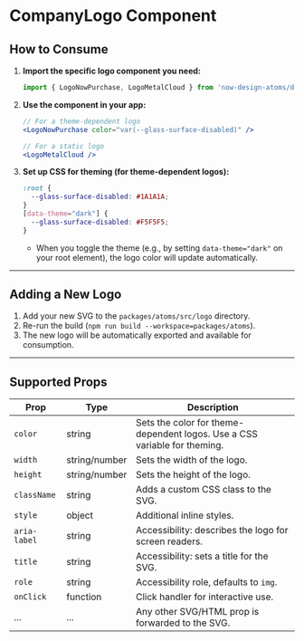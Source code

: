 # CompanyLogo Component

## How to Consume

1. **Import the specific logo component you need:**
   ```jsx
   import { LogoNowPurchase, LogoMetalCloud } from 'now-design-atoms/dist/logo';
   ```

2. **Use the component in your app:**
   ```jsx
   // For a theme-dependent logo
   <LogoNowPurchase color="var(--glass-surface-disabled)" />

   // For a static logo
   <LogoMetalCloud />
   ```

3. **Set up CSS for theming (for theme-dependent logos):**
   ```css
   :root {
     --glass-surface-disabled: #1A1A1A;
   }
   [data-theme="dark"] {
     --glass-surface-disabled: #F5F5F5;
   }
   ```
   - When you toggle the theme (e.g., by setting `data-theme="dark"` on your root element), the logo color will update automatically.

---

## Adding a New Logo
1. Add your new SVG to the `packages/atoms/src/logo` directory.
2. Re-run the build (`npm run build --workspace=packages/atoms`).
3. The new logo will be automatically exported and available for consumption.

---

## Supported Props
| Prop         | Type      | Description                                                                                 |
|--------------|-----------|---------------------------------------------------------------------------------------------|
| `color`      | string    | Sets the color for theme-dependent logos. Use a CSS variable for theming.                   |
| `width`      | string/number | Sets the width of the logo.                                                                |
| `height`     | string/number | Sets the height of the logo.                                                               |
| `className`  | string    | Adds a custom CSS class to the SVG.                                                         |
| `style`      | object    | Additional inline styles.                                                                   |
| `aria-label` | string    | Accessibility: describes the logo for screen readers.                                      |
| `title`      | string    | Accessibility: sets a title for the SVG.                                                    |
| `role`       | string    | Accessibility role, defaults to `img`.                                                      |
| `onClick`    | function  | Click handler for interactive use.                                                          |
| ...          | ...       | Any other SVG/HTML prop is forwarded to the SVG.                                            | 